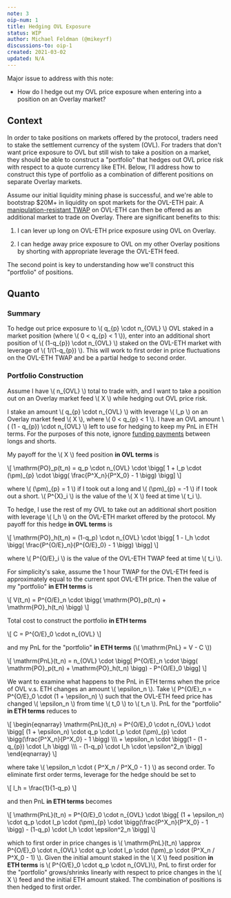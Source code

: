 ```yaml
---
note: 3
oip-num: 1
title: Hedging OVL Exposure
status: WIP
author: Michael Feldman (@mikeyrf)
discussions-to: oip-1
created: 2021-03-02
updated: N/A
---
```


Major issue to address with this note:

- How do I hedge out my OVL price exposure when entering into a position on an Overlay market?


## Context

In order to take positions on markets offered by the protocol, traders need to stake the settlement currency of the system (OVL). For traders that don't want price exposure to OVL but still wish to take a position on a market, they should be able to construct a "portfolio" that hedges out OVL price risk with respect to a quote currency like ETH. Below, I'll address how to construct this type of portfolio as a combination of different positions on separate Overlay markets.

Assume our initial liquidity mining phase is successful, and we're able to bootstrap $20M+ in liquidity on spot markets for the OVL-ETH pair. A [manipulation-resistant TWAP](note-2) on OVL-ETH can then be offered as an additional market to trade on Overlay. There are significant benefits to this:

1. I can lever up long on OVL-ETH price exposure using OVL on Overlay.

2. I can hedge away price exposure to OVL on my other Overlay positions by shorting with appropriate leverage the OVL-ETH feed.

The second point is key to understanding how we'll construct this "portfolio" of positions.


## Quanto

### Summary

To hedge out price exposure to \\( q_{p} \cdot n_{OVL} \\) OVL staked in a market position (where \\( 0 < q_{p} < 1 \\)), enter into an additional short position of \\( (1-q_{p}) \cdot n_{OVL} \\) staked on the OVL-ETH market with leverage of \\( 1/(1-q_{p}) \\). This will work to first order in price fluctuations on the OVL-ETH TWAP and be a partial hedge to second order.

### Portfolio Construction

Assume I have \\( n_{OVL} \\) total to trade with, and I want to take a position out on an Overlay market feed \\( X \\) while hedging out OVL price risk.

I stake an amount \\( q_{p} \cdot n_{OVL} \\) with leverage \\( l_p \\) on an Overlay market feed \\( X \\), where \\( 0 < q_{p} < 1 \\). I have an OVL amount \\( (1 - q_{p}) \cdot n_{OVL} \\) left to use for hedging to keep my PnL in ETH terms. For the purposes of this note, ignore [funding payments](note-1) between longs and shorts.

My payoff for the \\( X \\) feed position **in OVL terms** is

\\[ \mathrm{PO}\_p(t_n) = q_p \cdot n_{OVL} \cdot \bigg[ 1 + l_p \cdot (\pm)_{p} \cdot \bigg( \frac{P^X_n}{P^X_0} - 1 \bigg) \bigg] \\]

where \\( (\pm)\_{p} = 1 \\) if I took out a long and \\( (\pm)\_{p} = -1 \\) if I took out a short. \\( P^{X}_i \\) is the value of the \\( X \\) feed at time \\( t_i \\).

To hedge, I use the rest of my OVL to take out an additional short position with leverage \\( l_h \\) on the OVL-ETH market offered by the protocol. My payoff for this hedge **in OVL terms** is

\\[ \mathrm{PO}\_h(t_n) = (1-q_p) \cdot n_{OVL} \cdot \bigg[ 1 - l_h \cdot \bigg( \frac{P^{O/E}_n}{P^{O/E}_0} - 1 \bigg) \bigg] \\]

where \\( P^{O/E}_i \\) is the value of the OVL-ETH TWAP feed at time \\( t_i \\).

For simplicity's sake, assume the 1 hour TWAP for the OVL-ETH feed is approximately equal to the current spot OVL-ETH price. Then the value of my "portfolio" **in ETH terms** is

\\[ V(t_n) = P^{O/E}\_n \cdot \bigg( \mathrm{PO}\_p(t_n) + \mathrm{PO}\_h(t_n) \bigg) \\]

Total cost to construct the portfolio **in ETH terms**

\\[ C = P^{O/E}\_0 \cdot n_{OVL} \\]

and my PnL for the "portfolio" **in ETH terms** (\\( \mathrm{PnL} = V - C \\))

\\[ \mathrm{PnL}(t_n) = n_{OVL} \cdot \bigg[ P^{O/E}\_n \cdot \bigg( \mathrm{PO}\_p(t_n) + \mathrm{PO}\_h(t_n) \bigg) - P^{O/E}\_0 \bigg] \\]

We want to examine what happens to the PnL in ETH terms when the price of OVL v.s. ETH changes an amount \\( \epsilon_n \\). Take \\( P^{O/E}_n = P^{O/E}_0 \cdot (1 + \epsilon_n) \\) such that the OVL-ETH feed price has changed \\( \epsilon_n \\) from time \\( t_0 \\) to \\( t_n \\). PnL for the "portfolio" **in ETH terms** reduces to

\\[
\begin{eqnarray}
\mathrm{PnL}(t_n) = P^{O/E}\_0 \cdot n_{OVL} \cdot \bigg[ (1 + \epsilon_n) \cdot q_p \cdot l_p \cdot (\pm)_{p} \cdot \bigg(\frac{P^X_n}{P^X_0} - 1 \bigg) \\\\\\
\+ \epsilon\_n \cdot \bigg(1 - (1 - q\_{p}) \cdot l_h \bigg) \\\\\\
\- (1-q_p) \cdot l_h \cdot \epsilon^2_n \bigg]
\end{eqnarray}
\\]

where take \\( \epsilon_n \cdot ( P^X_n / P^X_0 - 1 ) \\) as second order. To eliminate first order terms, leverage for the hedge should be set to

\\[ l_h = \frac{1}{1-q_p} \\]

and then PnL **in ETH terms** becomes

\\[ \mathrm{PnL}(t_n) = P^{O/E}\_0 \cdot n_{OVL} \cdot \bigg[ (1 + \epsilon_n) \cdot q_p \cdot l_p \cdot (\pm)_{p} \cdot \bigg(\frac{P^X_n}{P^X_0} - 1 \bigg) - (1-q_p) \cdot l_h \cdot \epsilon^2_n \bigg] \\]

which to first order in price changes is \\( \mathrm{PnL}(t_n) \approx P^{O/E}\_0 \cdot n_{OVL} \cdot q_p \cdot l_p \cdot (\pm)_p \cdot (P^X_n / P^X_0 - 1) \\). Given the initial amount staked in the \\( X \\) feed position **in ETH terms** is \\( P^{O/E}\_0 \cdot q_p \cdot n\_{OVL}\\), PnL to first order for the "portfolio" grows/shrinks linearly with respect to price changes in the \\( X \\) feed and the initial ETH amount staked. The combination of positions is then hedged to first order.
